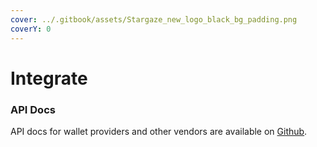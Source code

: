 ```yaml
---
cover: ../.gitbook/assets/Stargaze_new_logo_black_bg_padding.png
coverY: 0
---
```


# Integrate

### API Docs

API docs for wallet providers and other vendors are available on [Github](https://github.com/public-awesome/names/blob/main/API.md).
